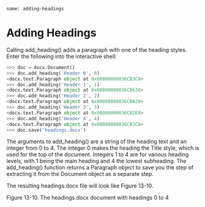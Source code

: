 ```ngMeta
name: adding-headings
```
# Adding Headings
Calling add_heading() adds a paragraph with one of the heading styles. Enter the following into the interactive shell:

```python
>>> doc = docx.Document()
>>> doc.add_heading('Header 0', 0)
<docx.text.Paragraph object at 0x00000000036CB3C8>
>>> doc.add_heading('Header 1', 1)
<docx.text.Paragraph object at 0x00000000036CB630>
>>> doc.add_heading('Header 2', 2)
<docx.text.Paragraph object at 0x00000000036CB828>
>>> doc.add_heading('Header 3', 3)
<docx.text.Paragraph object at 0x00000000036CB2E8>
>>> doc.add_heading('Header 4', 4)
<docx.text.Paragraph object at 0x00000000036CB3C8>
>>> doc.save('headings.docx')
```
The arguments to add_heading() are a string of the heading text and an integer from 0 to 4. The integer 0 makes the heading the Title style, which is used for the top of the document. Integers 1 to 4 are for various heading levels, with 1 being the main heading and 4 the lowest subheading. The add_heading() function returns a Paragraph object to save you the step of extracting it from the Document object as a separate step.

The resulting headings.docx file will look like Figure 13-10.

<!-- ![image](assets/000050.jpg)
 -->
Figure 13-10. The headings.docx document with headings 0 to 4

